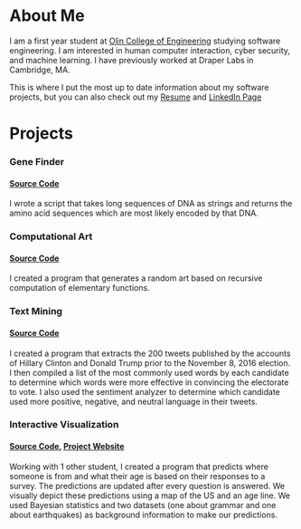 # About Me
I am a first year student at [Olin College of Engineering](http://www.olin.edu/) studying software engineering. I am interested in human computer interaction, cyber security, and machine learning. I have previously worked at Draper Labs in Cambridge, MA.

This is where I put the most up to date information about my software projects, but you can also check out my [Resume]() and [LinkedIn Page](https://www.linkedin.com/in/victoria-mcdermott-264812124/)

# Projects

### Gene Finder 
#### [Source Code](https://github.com/vickymmcd/GeneFinder)
I wrote a script that takes long sequences of DNA as strings and returns the amino acid sequences which are most likely encoded by that DNA.

### Computational Art
#### [Source Code](https://github.com/vickymmcd/ComputationalArt)
I created a program that generates a random art based on recursive computation of elementary functions.

### Text Mining
#### [Source Code](https://github.com/vickymmcd/TextMining)
I created a program that extracts the 200 tweets published by the accounts of Hillary Clinton and Donald Trump prior to the November 8, 2016 election. I then compiled a list of the most commonly used words by each candidate to determine which words were more effective in convincing the electorate to vote. I also used the sentiment analyzer to determine which candidate used more positive, negative, and neutral language in their tweets.

### Interactive Visualization
#### [Source Code](https://github.com/vickymmcd/InteractiveProgramming), [Project Website](https://vickymmcd.github.io/InteractiveProgramming/)
Working with 1 other student, I created a program that predicts where someone is from and what their age is based on their responses to a survey. The predictions are updated after every question is answered. We visually depict these predictions using a map of the US and an age line. We used Bayesian statistics and two datasets (one about grammar and one about earthquakes) as background information to make our predictions.
